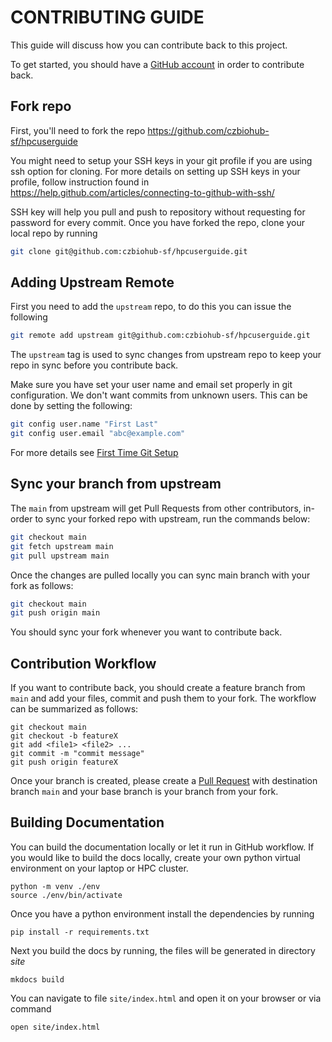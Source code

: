 # CONTRIBUTING GUIDE

This guide will discuss how you can contribute back to this project. 

To get started, you should have a [GitHub account](http://github.com/join) in order to contribute back.

## Fork repo

First, you'll need to fork the repo https://github.com/czbiohub-sf/hpcuserguide

You might need to setup your SSH keys in your git profile if you are using ssh option for cloning. For more details on
setting up SSH keys in your profile, follow instruction found in https://help.github.com/articles/connecting-to-github-with-ssh/

SSH key will help you pull and push to repository without requesting for password for every commit. Once you have forked the repo, clone your local repo by running

```bash
git clone git@github.com:czbiohub-sf/hpcuserguide.git
```

## Adding Upstream Remote

First you need to add the ``upstream`` repo, to do this you can issue the
following

```bash
git remote add upstream git@github.com:czbiohub-sf/hpcuserguide.git
```

The `upstream` tag is used to sync changes from upstream repo to keep your
repo in sync before you contribute back.

Make sure you have set your user name and email set properly in git configuration.
We don't want commits from unknown users. This can be done by setting the following:

```bash
git config user.name "First Last"
git config user.email "abc@example.com"
```

For more details see [First Time Git Setup](https://git-scm.com/book/en/v2/Getting-Started-First-Time-Git-Setup)

## Sync your branch from upstream

The `main` from upstream will get Pull Requests from other contributors, in-order
to sync your forked repo with upstream, run the commands below:

```bash
git checkout main
git fetch upstream main
git pull upstream main
```

Once the changes are pulled locally you can sync main branch with your
fork as follows:

```bash
git checkout main
git push origin main
```

You should sync your fork whenever you want to contribute back.

## Contribution Workflow

If you want to contribute back, you should create a feature branch from `main`
and add your files, commit and push them to your fork. The workflow can be summarized
as follows:

```console
git checkout main
git checkout -b featureX
git add <file1> <file2> ...
git commit -m "commit message"
git push origin featureX
```

Once your branch is created, please create a [Pull Request](https://github.com/czbiohub-sf/hpcuserguide/compare) with
destination branch `main` and your base branch is your branch from your fork.

## Building Documentation

You can build the documentation locally or let it run in GitHub workflow. If you would like to build the docs
locally, create your own python virtual environment on your laptop or HPC cluster.

```console
python -m venv ./env
source ./env/bin/activate
```

Once you have a python environment install the dependencies by running

```console
pip install -r requirements.txt
```

Next you build the docs by running, the files will be generated in directory *site*

```console
mkdocs build
```

You can navigate to file `site/index.html` and open it on your browser or via command 

```console
open site/index.html
```